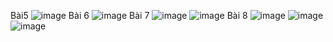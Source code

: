 Bài5
![image](https://github.com/ChiNguyenHuu/HUIT_CT4_T7-12_THKTLT/assets/134642964/334c3f8c-b697-4be1-8a24-00d602caf2c2)
Bài 6
![image](https://github.com/ChiNguyenHuu/HUIT_CT4_T7-12_THKTLT/assets/134642964/e7ad169d-d425-4244-a032-9c8de868e6a1)
Bài 7 
![image](https://github.com/ChiNguyenHuu/HUIT_CT4_T7-12_THKTLT/assets/134642964/b4802fa2-e48e-45e0-818b-1028839dfb2d)
![image](https://github.com/ChiNguyenHuu/HUIT_CT4_T7-12_THKTLT/assets/134642964/46572ae7-c878-45a4-b5d5-c925f1653fd7)
Bài 8 
![image](https://github.com/ChiNguyenHuu/HUIT_CT4_T7-12_THKTLT/assets/134642964/9d23dba4-2234-4082-bb9c-f0fc682399c4)
![image](https://github.com/ChiNguyenHuu/HUIT_CT4_T7-12_THKTLT/assets/134642964/edb80b13-2678-4369-b2af-fe249a7ad25f)
![image](https://github.com/ChiNguyenHuu/HUIT_CT4_T7-12_THKTLT/assets/134642964/a598fd3c-4c40-4d09-8f9c-7a5dfc498ccb)

